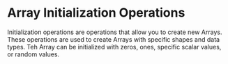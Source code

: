 # Array Initialization Operations

Initialization operations are operations that allow you to create new Arrays. These operations are used to create Arrays with specific shapes and data types. Teh Array can be initialized with zeros, ones, specific scalar values, or random values.